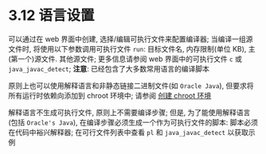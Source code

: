 # 3.12 语言设置

可以通过在 web 界面中创建, 选择/编辑可执行文件来配置编译器; 当编译一组源文件时, 将使用以下参数调用可执行文件 `run`: 目标文件名, 内存限制(单位 KB), 主(第一个)源文件. 其他源文件; 更多信息请参阅 web 界面中的可执行文件 `c` 或 `java_javac_detect`; **注意**: 已经包含了大多数常用语言的编译脚本

原则上也可以使用解释语言和非静态链接二进制文件(如 `Oracle Java`), 但要求将所有运行时依赖向添加到 chroot 环境中; 请参阅 <a href="3.7-installation-of-a-judgehost.md#chroot">创建 chroot 环境</a>

解释语言不生成可执行文件, 原则上不需要编译步骤; 但是, 为了能使用解释语言(包括 `Oracle's Java`), 在编译步骤必须生成一个作为可执行文件的脚本: 脚本必须在代码中裕兴解释器; 在可行文件列表中查看 `pl` 和 `java_javac_detect` 以获取示例

